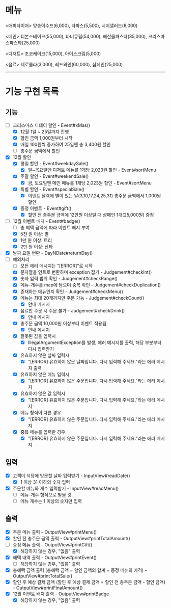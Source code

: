 # 메뉴
<애피타이저>
양송이수프(6,000), 타파스(5,500), 시저샐러드(8,000)

<메인>
티본스테이크(55,000), 바비큐립(54,000), 해산물파스타(35,000), 크리스마스파스타(25,000)

<디저트>
초코케이크(15,000), 아이스크림(5,000)

<음료>
제로콜라(3,000), 레드와인(60,000), 샴페인(25,000)

---

# 기능 구현 목록
## 기능
- [ ] 크리스마스 디데이 할인 - Event#xMas()
  - [x] 12월 1일 ~ 25일까지 진행
  - [x] 할인 금액 1,000원부터 시작
  - [x] 매일 100원씩 증가하여 25일엔 총 3,400원 할인
  - [ ] 총주문 금액에서 할인
- [x] 12월 할인
  - [x] 평일 할인 - Event#weekdaySale()
    - [x] 일~목요일엔 디저트 메뉴를 1개당 2,023원 할인 - Event#sortMenu
  - [x] 주말 할인 - Event#weekendSale()
    - [x] 금, 토요일엔 메인 메뉴를 1개당 2,023원 할인 - Event#sortMenu
  - [x] 특별 할인 - Event#specialSale()
    - [x] 이벤트 달력에 별이 있는 날(3,10,17,24,25,31) 총주문 금액에서 1,000원 할인
  - [x] 증정 이벤트 - Event#gift()
    - [x] 할인 전 총주문 금액에 12만원 이상일 때 샴페인 1개(25,000원) 증정
- [ ] 12월 이벤트 배지 - Event#badge()
  - [ ] 총 혜택 금액에 따라 이벤트 배지 부여
  - [x] 5천 원 이상: 별 
  - [x] 1만 원 이상: 트리 
  - [x] 2만 원 이상: 산타
- [x] 날짜 요일 변환 - DayNDate#returnDay()
- [ ] 예외처리
  - [ ] 모든 에러 메시지는 "[ERROR]"로 시작
  - [x] 문자열을 인트로 변환하며 exception 잡기 - Judgement#checkInt()
  - [x] 숫자 입력 범위 확인 - Judgement#checkRange()
  - [x] 메뉴-개수를 map에 담으며 중복 확인 - Judgement#checkDuplication()
  - [x] 존재하는 메뉴인지 확인 - Judgement#checkMenu()
  - [x] 메뉴는 최대 20개까지만 주문 가능 - Judgement#checkCount()
    - [x] 안내 메시지
  - [x] 음료만 주문 시 주문 불가 - Judgement#checkDrink()
    - [x] 안내 메시지
  - [x] 총주문 금액 10,000원 이상부터 이벤트 적용됨
    - [x] 안내 메시지
  - [x] 잘못된 값을 입력시
    - [x] IllegalArgumentException를 발생, 에러 메시지를 출력, 해당 부분부터 다시 입력받기
  - [x] 유효하지 않은 날짜 입력시
    - [x] "[ERROR] 유효하지 않은 날짜입니다. 다시 입력해 주세요."라는 에러 메시지 출력
  - [x] 유효하지 않은 메뉴 입력시
    - [x] "[ERROR] 유효하지 않은 주문입니다. 다시 입력해 주세요."라는 에러 메시지
  - [x] 유효하지 않은 값 입력시
    - [x] "[ERROR] 유효하지 않은 주문입니다. 다시 입력해 주세요."라는 에러 메시지
  - [x] 메뉴 형식이 다른 경우
    - [x] "[ERROR] 유효하지 않은 주문입니다. 다시 입력해 주세요."라는 에러 메시지
  - [x] 중복 메뉴를 입력한 경우
    - [x] "[ERROR] 유효하지 않은 주문입니다. 다시 입력해 주세요."라는 에러 메시지

## 입력
- [x] 고객이 식당에 방문할 날짜 입력받기 - InputView#readDate()
  - [x] 1 이상 31 이하의 숫자 입력
- [x] 주문할 메뉴와 개수 입력받기 - InputView#readMenu()
  - [ ] 메뉴-개수 형식으로 받을 것
  - [ ] 메뉴 개수는 1 이상의 숫자만 입력

## 출력
- [x] 주문 메뉴 출력 - OutputView#printMenu()
- [x] 할인 전 총주문 금액 출력 - OutputView#printTotalAmount()
- [ ] 증정 메뉴 출력 - OutputView#printGift()
  - [x] 해당하지 않는 경우, "없음" 출력
- [x] 혜택 내역 출력 - OutputView#printEvent()
  - [ ] 해당하지 않는 경우, "없음" 출력
- [x] 총혜택 금액 출력 (총혜택 금액 = 할인 금액의 합계 + 증정 메뉴의 가격) - OutputView#printTotalSale()
- [x] 할인 후 예상 결제 금액 (할인 후 예상 결제 금액 = 할인 전 총주문 금액 - 할인 금액) - OutputView#printFinalAmount()
- [x] 12월 이벤트 배지 출력 - OutputView#printBadge
  - [x] 해당하지 않는 경우, "없음" 출력